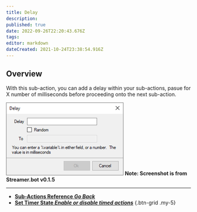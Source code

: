 ```yaml
---
title: Delay
description: 
published: true
date: 2022-09-26T22:20:43.676Z
tags: 
editor: markdown
dateCreated: 2021-10-24T23:38:54.916Z
---
```


## Overview
With this sub-action, you can add a delay within your sub-actions, pasue for X number of milliseconds before proceeding onto the next sub-action.

![sub-action-delay-001.png](/sub-action-delay-001.png)
**Note: Screenshot is from Streamer.bot v0.1.5**

---

- [<i class="mdi mdi-chevron-left"></i>**Sub-Actions Reference *Go Back***](/en/Sub-Actions)  
- [<i class="mdi mdi-timer primary--text"></i>**Set Timer State *Enable or disable timed actions***](/en/Sub-Actions/Set-Timer-State)
{.btn-grid .my-5}
